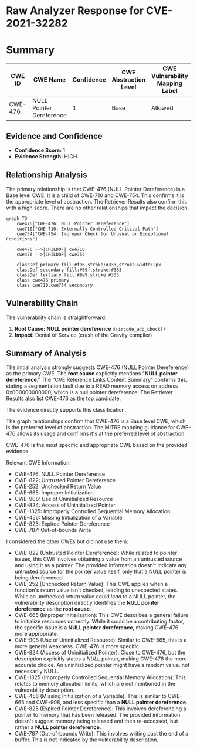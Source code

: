# Raw Analyzer Response for CVE-2021-32282

# Summary
| CWE ID | CWE Name | Confidence | CWE Abstraction Level | CWE Vulnerability Mapping Label | CWE-Vulnerability Mapping Notes |
|---|---|---|---|---|---|
| CWE-476 | NULL Pointer Dereference | 1 | Base | Allowed | Primary CWE |

## Evidence and Confidence

*   **Confidence Score:** 1
*   **Evidence Strength:** HIGH

## Relationship Analysis
The primary relationship is that CWE-476 (NULL Pointer Dereference) is a Base level CWE. It is a child of CWE-710 and CWE-754. This confirms it is the appropriate level of abstraction. The Retriever Results also confirm this with a high score. There are no other relationships that impact the decision.

```mermaid
graph TD
    cwe476["CWE-476: NULL Pointer Dereference"]
    cwe710["CWE-710: Externally-Controlled Critical Path"]
    cwe754["CWE-754: Improper Check for Unusual or Exceptional Conditions"]
    
    cwe476 -->|CHILDOF| cwe710
    cwe476 -->|CHILDOF| cwe754
    
    classDef primary fill:#f96,stroke:#333,stroke-width:2px
    classDef secondary fill:#69f,stroke:#333
    classDef tertiary fill:#9e9,stroke:#333
    class cwe476 primary
    class cwe710,cwe754 secondary
```

## Vulnerability Chain
The vulnerability chain is straightforward:
1.  **Root Cause:** **NULL pointer dereference** in `ircode_add_check()`
2.  **Impact:** Denial of Service (crash of the Gravity compiler)

## Summary of Analysis
The initial analysis strongly suggests CWE-476 (NULL Pointer Dereference) as the primary CWE. The **root cause** explicitly mentions "**NULL pointer dereference**." The "CVE Reference Links Content Summary" confirms this, stating a segmentation fault due to a READ memory access on address 0x000000000000, which is a null pointer dereference. The Retriever Results also list CWE-476 as the top candidate.

The evidence directly supports this classification.

The graph relationships confirm that CWE-476 is a Base level CWE, which is the preferred level of abstraction. The MITRE mapping guidance for CWE-476 allows its usage and confirms it's at the preferred level of abstraction.

CWE-476 is the most specific and appropriate CWE based on the provided evidence.

Relevant CWE Information:
- CWE-476: NULL Pointer Dereference
- CWE-822: Untrusted Pointer Dereference
- CWE-252: Unchecked Return Value
- CWE-665: Improper Initialization
- CWE-908: Use of Uninitialized Resource
- CWE-824: Access of Uninitialized Pointer
- CWE-1325: Improperly Controlled Sequential Memory Allocation
- CWE-456: Missing Initialization of a Variable
- CWE-825: Expired Pointer Dereference
- CWE-787: Out-of-bounds Write

I considered the other CWEs but did not use them:

*   CWE-822 (Untrusted Pointer Dereference): While related to pointer issues, this CWE involves obtaining a value from an untrusted source and using it as a pointer. The provided information doesn't indicate any untrusted source for the pointer value itself, only that a NULL pointer is being dereferenced.
*   CWE-252 (Unchecked Return Value): This CWE applies when a function's return value isn't checked, leading to unexpected states. While an unchecked return value could *lead* to a NULL pointer, the vulnerability description directly identifies the **NULL pointer dereference** as the **root cause**.
*   CWE-665 (Improper Initialization): This CWE describes a general failure to initialize resources correctly. While it could be a contributing factor, the specific issue is a **NULL pointer dereference**, making CWE-476 more appropriate.
*   CWE-908 (Use of Uninitialized Resource): Similar to CWE-665, this is a more general weakness. CWE-476 is more specific.
*   CWE-824 (Access of Uninitialized Pointer): Close to CWE-476, but the description explicitly states a *NULL* pointer, making CWE-476 the more accurate choice. An uninitialized pointer might have a random value, not necessarily NULL.
*   CWE-1325 (Improperly Controlled Sequential Memory Allocation): This relates to memory allocation limits, which are not mentioned in the vulnerability description.
*   CWE-456 (Missing Initialization of a Variable): This is similar to CWE-665 and CWE-908, and less specific than a **NULL pointer dereference**.
*   CWE-825 (Expired Pointer Dereference): This involves dereferencing a pointer to memory that has been released. The provided information doesn't suggest memory being released and then re-accessed, but rather a **NULL pointer dereference**.
*   CWE-787 (Out-of-bounds Write): This involves writing past the end of a buffer. This is not indicated by the vulnerability description.